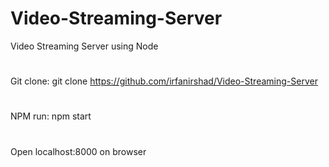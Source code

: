 # Video-Streaming-Server
Video Streaming Server using Node

#
  Git clone:
    git clone https://github.com/irfanirshad/Video-Streaming-Server

#
  NPM run:
    npm start
    
#
  Open localhost:8000 on browser


